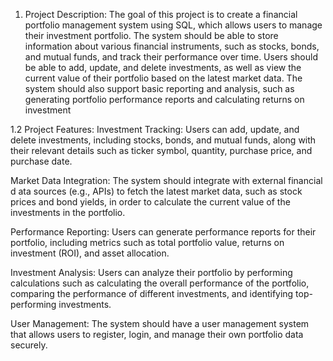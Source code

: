 1. Project Description:
The goal of this project is to create a financial portfolio management system using SQL, which
allows users to manage their investment portfolio. The system should be able to store information
about various financial instruments, such as stocks, bonds, and mutual funds, and track their
performance over time. Users should be able to add, update, and delete investments, as well as
view the current value of their portfolio based on the latest market data. The system should
also support basic reporting and analysis, such as generating portfolio performance reports and
calculating returns on investment

1.2 Project Features:
Investment Tracking: Users can add, update, and delete investments, including stocks, bonds,
and mutual funds, along with their relevant details such as ticker symbol, quantity, purchase price,
and purchase date.

Market Data Integration: The system should integrate with external financial d ata sources
(e.g., APIs) to fetch the latest market data, such as stock prices and bond yields, in order to
calculate the current value of the investments in the portfolio.

Performance Reporting: Users can generate performance reports for their portfolio, including
metrics such as total portfolio value, returns on investment (ROI), and asset allocation.

Investment Analysis: Users can analyze their portfolio by performing calculations such as calculating
the overall performance of the portfolio, comparing the performance of different investments,
and identifying top-performing investments.

User Management: The system should have a user management system that allows users to
register, login, and manage their own portfolio data securely.
